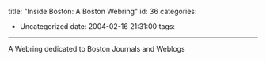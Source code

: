 title: "Inside Boston: A Boston Webring"
id: 36
categories:
  - Uncategorized
date: 2004-02-16 21:31:00
tags:
---

A Webring dedicated to Boston Journals and Weblogs